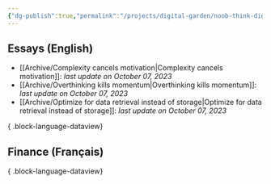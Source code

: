```yaml
---
{"dg-publish":true,"permalink":"/projects/digital-garden/noob-think-digital-garden-home/","tags":["gardenEntry"],"updated":"2023-10-07T17:48:31.702+02:00"}
---
```


## Essays (English)

- [[Archive/Complexity cancels motivation\|Complexity cancels motivation]]:  *last update on October 07, 2023*
- [[Archive/Overthinking kills momentum\|Overthinking kills momentum]]:  *last update on October 07, 2023*
- [[Archive/Optimize for data retrieval instead of storage\|Optimize for data retrieval instead of storage]]:  *last update on October 07, 2023*

{ .block-language-dataview}
## Finance (Français) 

{ .block-language-dataview}